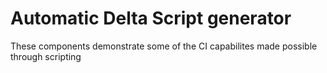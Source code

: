 # Automatic Delta Script generator
These components demonstrate some of the CI capabilites made possible through scripting